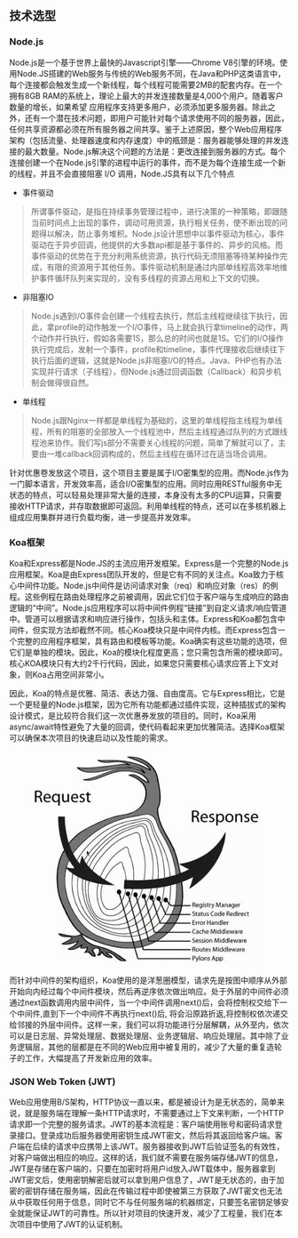 ## 技术选型

### Node.js

Node.js是一个基于世界上最快的Javascript引擎——Chrome V8引擎的环境。使用Node.JS搭建的Web服务与传统的Web服务不同，在Java和PHP这类语言中，每个连接都会触发生成一个新线程，每个线程可能需要2MB的配套内存。在一个拥有8GB RAM的系统上，理论上最大的并发连接数量是4,000个用户。随着客户数量的增长，如果希望 应用程序支持更多用户，必须添加更多服务器。除此之外，还有一个潜在技术问题，即用户可能针对每个请求使用不同的服务器，因此，任何共享资源都必须在所有服务器之间共享。鉴于上述原因，整个Web应用程序架构（包括流量、处理器速度和内存速度）中的瓶颈是：服务器能够处理的并发连接的最大数量。Node.js解决这个问题的方法是：更改连接到服务器的方式。每个连接创建一个在Node.js引擎的进程中运行的事件，而不是为每个连接生成一个新的线程，并且不会直接阻塞 I/O 调用，Node.JS具有以下几个特点

- 事件驱动
> 所谓事件驱动，是指在持续事务管理过程中，进行决策的一种策略，即跟随当前时间点上出现的事件，调动可用资源，执行相关任务，使不断出现的问题得以解决，防止事务堆积。Node.js设计思想中以事件驱动为核心，事件驱动在于异步回调，他提供的大多数api都是基于事件的、异步的风格。而事件驱动的优势在于充分利用系统资源，执行代码无须阻塞等待某种操作完成，有限的资源用于其他任务。事件驱动机制是通过内部单线程高效率地维护事件循环队列来实现的，没有多线程的资源占用和上下文的切换。

- 非阻塞IO
> Node.js遇到I/O事件会创建一个线程去执行，然后主线程继续往下执行，因此，拿profile的动作触发一个I/O事件，马上就会执行拿timeline的动作，两个动作并行执行，假如各需要1S，那么总的时间也就是1S。它们的I/O操作执行完成后，发射一个事件，profile和timeline，事件代理接收后继续往下执行后面的逻辑，这就是Node.js非阻塞I/O的特点。Java、PHP也有办法实现并行请求（子线程），但Node.js通过回调函数（Callback）和异步机制会做得很自然。

- 单线程
> Node.js跟Nginx一样都是单线程为基础的，这里的单线程指主线程为单线程，所有的阻塞的全部放入一个线程池中，然后主线程通过队列的方式跟线程池来协作。我们写js部分不需要关心线程的问题，简单了解就可以了，主要由一堆callback回调构成的，然后主线程在循环过在适当场合调用。

针对优惠卷发放这个项目，这个项目主要是属于I/O密集型的应用。而Node.js作为一门脚本语言，开发效率高，适合I/O密集型的应用。同时应用RESTful服务中无状态的特点，可以轻易处理非常大量的连接，本身没有太多的CPU运算，只需要接收HTTP请求，并存取数据即可返回。利用单线程的特点，还可以在多核机器上组成应用集群并进行负载均衡，进一步提高并发效率。

### Koa框架

Koa和Express都是Node.JS的主流应用开发框架。Express是一个完整的Node.js应用框架。Koa是由Express团队开发的，但是它有不同的关注点。Koa致力于核心中间件功能。Node.js中间件是访问请求对象（req）和响应对象（res）的例程。这些例程在路由处理程序之前被调用，因此它们位于客户端与生成响应的路由逻辑的“中间”。Node.js应用程序可以将中间件例程“链接”到自定义请求/响应管道中。管道可以根据请求和响应进行操作，包括头和主体。Express和Koa都包含中间件，但实现方法却截然不同。核心Koa模块只是中间件内核。而Express包含一个完整的应用程序框架，具有路由和模板等功能。Koa确实有这些功能的选项，但它们是单独的模块。因此，Koa的模块化程度更高；您只需包含所需的模块即可。核心KOA模块只有大约2千行代码，因此，如果您只需要核心请求应答上下文对象，则Koa占用空间非常小。

因此，Koa的特点是优雅、简洁、表达力强、自由度高。它与Express相比，它是一个更轻量的Node.js框架，因为它所有功能都通过插件实现，这种插拔式的架构设计模式，是比较符合我们这一次优惠券发放的项目的。同时，Koa采用async/await特性避免了大量的回调，使代码看起来更加优雅简洁。选择Koa框架可以确保本次项目的快速启动以及性能的需求。

![Koa的洋葱圈模型](assets/KoaModel.png)

而针对中间件的架构组织，Koa使用的是洋葱圈模型，请求先是按图中顺序从外部开始向内经过每个中间件模块，然后再逆序依次做出响应。处于外层的中间件必须通过next函数调用内层中间件，当一个中间件调用next()后，会将控制权交给下一个中间件,直到下一个中间件不再执行next()后, 将会沿原路折返,将控制权依次递交给邻接的外层中间件。这样一来，我们可以将功能进行分层解耦，从外至内，依次可以是日志层、异常处理层、数据处理层、业务逻辑层、响应处理层。其中除了业务逻辑层，其他的层都是在不同的Web应用中被复用的，减少了大量的重复造轮子的工作，大幅提高了开发新应用的效率。

### JSON Web Token (JWT)

Web应用使用B/S架构，HTTP协议一直以来，都是被设计为是无状态的，简单来说，就是服务端在理解一条HTTP请求时，不需要通过上下文来判断，一个HTTP请求即一个完整的服务请求。JWT的基本流程是：客户端使用账号和密码请求登录接口。登录成功后服务器使用密钥生成JWT密文，然后将其返回给客户端。客户端在后续的请求中应携带上该JWT。服务器接收到JWT后验证签名的有效性，对客户端做出相应的响应。这样的话，我们就不需要在服务端存储JWT的信息，JWT是存储在客户端的，只要在加密时将用户id放入JWT载体中，服务器拿到JWT密文后，使用密钥解密后就可以拿到用户信息了，JWT是无状态的，由于加密的密钥存储在服务端，因此在传输过程中即使被第三方获取了JWT密文也无法从中获取任何用于信息，同时它不与任何服务端的机器绑定，只要签名密钥足够安全就能保证JWT的可靠性。所以针对项目的快速开发，减少了工程量，我们在本次项目中使用了JWT的认证机制。
